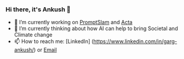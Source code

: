 ### Hi there, it's Ankush 👋

<!--
**garg-ankush/garg-ankush** is a ✨ _special_ ✨ repository because its `README.md` (this file) appears on your GitHub profile.

Here are some ideas to get you started:

- 🔭 I’m currently working on ...
- 🌱 I’m currently learning ...
- 👯 I’m looking to collaborate on ...
- 🤔 I’m looking for help with ...
- 💬 Ask me about ...
- 📫 How to reach me: ...
- 😄 Pronouns: ...
- ⚡ Fun fact: ...
-->

- 🔭 I’m currently working on [PromptSlam](https://promptslam.com) and [Acta](https://acta.fyi)
- 🌱 I’m currently thinking about how AI can help to bring Societal and Climate change
- 📫 How to reach me: [LinkedIn] (https://www.linkedin.com/in/garg-ankush/) or [Email](github@ankushgarg.com)

